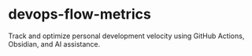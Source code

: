 # devops-flow-metrics
Track and optimize personal development velocity using GitHub Actions, Obsidian, and AI assistance.
